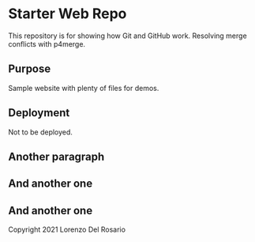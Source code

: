 # Starter Web Repo

This repository is for showing how Git and GitHub work.
Resolving merge conflicts with p4merge.

## Purpose

Sample website with plenty of files for demos.

## Deployment

Not to be deployed.

## Another paragraph

## And another one

## And another one

Copyright 2021 Lorenzo Del Rosario
